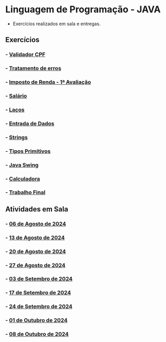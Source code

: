 # Linguagem de Programação - JAVA

* Exercícios realizados em sala e entregas.

## Exercícios

### - [Validador CPF](https://github.com/claudiohpo/Fatec_ADS/tree/main/Java/Exerc%C3%ADcios/Validador_CPF)

### - [Tratamento de erros](https://github.com/claudiohpo/Fatec_ADS/tree/main/Java/Exerc%C3%ADcios/Tratamento%20de%20Erros)

### - [Imposto de Renda - 1ª Avaliação](https://github.com/claudiohpo/Fatec_ADS/tree/main/Java/Exerc%C3%ADcios/Avaliação%201)

### - [Salário](https://github.com/claudiohpo/Fatec_ADS/tree/main/Java/Exerc%C3%ADcios/Salário)

### - [Laços](https://github.com/claudiohpo/Fatec_ADS/tree/main/Java/Exerc%C3%ADcios/Exercícios%20Laços)

### - [Entrada de Dados](https://github.com/claudiohpo/Fatec_ADS/tree/main/Java/Exerc%C3%ADcios/Atividades%20de%20Teclado)

### - [Strings](https://github.com/claudiohpo/Fatec_ADS/tree/main/Java/Exerc%C3%ADcios/Strings)

### - [Tipos Primitivos](https://github.com/claudiohpo/Fatec_ADS/tree/main/Java/Exerc%C3%ADcios/Tipos%20Primitivos)

### - [Java Swing](https://github.com/claudiohpo/Fatec_ADS/tree/main/Java/Exerc%C3%ADcios/Swing)

### - [Calculadora](https://github.com/claudiohpo/Fatec_ADS/tree/main/Java/Exerc%C3%ADcios/Calculadora)

### - [Trabalho Final](https://github.com/claudiohpo/Fatec_ADS/tree/main/Java/Exerc%C3%ADcios/Trabalho%20Final)



## Atividades em Sala

### - [06 de Agosto de 2024](https://github.com/claudiohpo/Fatec_ADS/tree/main/Java/Atividades%20em%20Sala/Aulas/Aula%2006-08-2024)

### - [13 de Agosto de 2024](https://github.com/claudiohpo/Fatec_ADS/tree/main/Java/Atividades%20em%20Sala/Aulas/Aula%2013-08-2024)

### - [20 de Agosto de 2024](https://github.com/claudiohpo/Fatec_ADS/tree/main/Java/Atividades%20em%20Sala/Aulas/Aula%2020-08-2024)

### - [27 de Agosto de 2024](https://github.com/claudiohpo/Fatec_ADS/tree/main/Java/Atividades%20em%20Sala/Aulas/Aula%2027-08-2024)

### - [03 de Setembro de 2024](https://github.com/claudiohpo/Fatec_ADS/tree/main/Java/Atividades%20em%20Sala/Aulas/Aula%2009-09-2024)

### - [17 de Setembro de 2024](https://github.com/claudiohpo/Fatec_ADS/tree/main/Java/Atividades%20em%20Sala/Aulas/Aula%2017-09-2024)

### - [24 de Setembro de 2024](https://github.com/claudiohpo/Fatec_ADS/tree/main/Java/Atividades%20em%20Sala/Aulas/Aula%2024-09-2024)

### - [01 de Outubro de 2024](https://github.com/claudiohpo/Fatec_ADS/tree/main/Java/Atividades%20em%20Sala/Aulas/Aula%2001-10-2024)

### - [08 de Outubro de 2024](https://github.com/claudiohpo/Fatec_ADS/tree/main/Java/Atividades%20em%20Sala/Aulas/Aula%2008-10-2024)